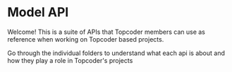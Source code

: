 # Model API

Welcome! This is a suite of APIs that Topcoder members can use as reference when working on Topcoder based projects.

Go through the individual folders to understand what each api is about and how they play a role in Topcoder's projects
